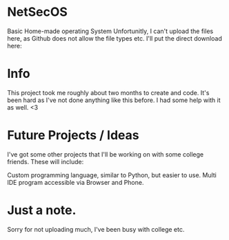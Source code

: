 # NetSecOS
Basic Home-made operating System
Unfortunitly, I can't upload the files here, as Github does not allow the file types etc.
I'll put the direct download here:


# Info

This project took me roughly about two months to create and code. It's been hard as I've not done anything like this before. I had some help with it as well. <3

# Future Projects / Ideas

I've got some other projects that I'll be working on with some college friends. These will include:

Custom programming language, similar to Python, but easier to use.
Multi IDE program accessible via Browser and Phone.

# Just a note.
Sorry for not uploading much, I've been busy with college etc.

